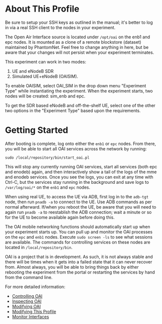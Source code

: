 # About This Profile

Be sure to setup your SSH keys as outlined in the manual; it's better
to log in via a real SSH client to the nodes in your experiment.

The Open Air Interface source is located under `/opt/oai` on the enb1
and epc nodes.  It is mounted as a clone of a remote blockstore
(dataset) maintained by PhantomNet.  Feel free to change anything in
here, but be aware that your changes will not persist when your
experiment terminates.

This experiment can work in two modes:
1. UE and eNodeB SDR
2. Simulated UE+eNodeB (OAISIM).

To enable OAISIM, select OAI_SIM in the drop down menu "Experiment Type"
while instantiating the experiment. When the experiment starts, two nodes
will be created: sim_enb and epc.

To get the SDR based eNodeB and off-the-shelf UE, select one of the other
two options in the "Experiment Type" based upon the requirements.

# Getting Started

After booting is complete, log onto either the `enb1` or `epc`
nodes. From there, you will be able to start all OAI services across
the network by running:

    sudo /local/repository/bin/start_oai.pl

This will stop any currently running OAI services, start all services
(both epc and enodeb) again, and then interactively show a tail of the
logs of the mme and enodeb services. Once you see the logs, you can
exit at any time with Ctrl-C, but the services stay running in the
background and save logs to `/var/log/oai/*` on the `enb1` and `epc`
nodes.

When using real UE, to access the UE via ADB, first log in to the `adb-tgt`
node, then run `pnadb -a` to connect to the UE.  Use ADB commands as per
normal afterward.  If/when you reboot the UE, be aware that you will need
to again run `pnadb -a` to reestablish the ADB connection; wait a minute
or so for the UE to become available again before doing this.

The OAI mobile networking functions should automatically start up when
your experiment starts up.  You can pull up and monitor the OAI
processes on the `epc` and `enb1` nodes. Execute `sudo screen -ls` to
see what sessions are available. The commands for controlling services
on these nodes are located in `/local/repository/bin`.

OAI is a project that is in development. As such, it is not always
stable and there will be times when it gets into a failed state that
it can never recover from. Almost always, you will be able to bring
things back by either rebooting the experiment from the portal or
restarting the services by hand from the command line.

For more detailed information:

  * [Controlling OAI](https://gitlab.flux.utah.edu/powder-profiles/OAI-Real-Hardware/blob/master/control.md)
  * [Inspecting OAI](https://gitlab.flux.utah.edu/powder-profiles/OAI-Real-Hardware/blob/master/inspect.md)
  * [Modifying OAI](https://gitlab.flux.utah.edu/powder-profiles/OAI-Real-Hardware/blob/master/modify.md)
  * [Modifying This Profile](https://gitlab.flux.utah.edu/powder-profiles/OAI-Real-Hardware/blob/master/modify-profile.md)
  * [Monitor Interfaces](https://gitlab.flux.utah.edu/powder-profiles/OAI-Real-Hardware/blob/oaisim/monitor.md)
